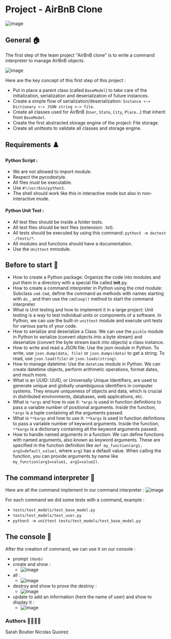 # Project - AirBnB Clone
![image](https://github.com/savvyh/holbertonschool-AirBnB_clone/assets/139894873/d37a2a69-89f4-4109-b02b-ed487565684a)

## General 🏠
The first step of the team project "AirBnB clone" is to write a command interpreter to manage AirBnB objects.

![image](https://github.com/savvyh/holbertonschool-AirBnB_clone/assets/139894873/daa08960-153e-4f4d-9f3d-ace5996bba8b)

Here are the key concept of this first step of this project :
* Put in place a parent class (called `BaseModel`) to take care of the initialization, serialization and deserialization of future instances.
* Create a simple flow of serialization/deserialization: `Instance <-> Dictionary <-> JSON string <-> file`.
* Create all classes used for AirBnB (`User`, `State`, `City`, `Place`…) that inherit from `BaseModel`.
* Create the first abstracted storage engine of the project: File storage.
* Create all unittests to validate all classes and storage engine.

## Requirements ♟️
#### Python Script : 

* We are not allowed to import module.
* Respect the pycodestyle.
* All files must be executable.
* Use `#!/usr/bin/python3`.
* The shell should work like this in interactive mode but also in non-interactive mode.

#### Python Unit Test : 

* All test files should be inside a folder tests.
* All test files should be text files (extension: .txt).
* All tests should be executed by using this command: `python3 -m doctest ./tests/*`.
* All modules and functions should have a documentation.
* Use the `Unittest` mmodule.

## Before to start 📖
- How to create a Python package: Organize the code into modules and put them in a directory with a special file called __init__.py.
- How to create a command interpreter in Python using the cmd module: Subclass `cmd.Cmd`, define the command as methods with names starting with `do_`, and then use the `cmdloop()` method to start the command interpreter.
- What is Unit testing and how to implement it in a large project: Unit testing is a way to test individual units or components of a software. In Python, we can use the built-in `unittest` module and execute unit tests for various parts of your code.
- How to serialize and deserialize a Class: We can use the `pickle` module in Python to serialize (convert objects into a byte stream) and deserialize (convert the byte stream back into objects) a class instance.
- How to write and read a JSON file: Use the json module in Python. To write, use `json.dump(data, file)` or `json.dumps(data)` to get a string. To read, use `json.load(file)` or `json.loads(string)`.
- How to manage datetime: Use the `datetime` module in Python. We can create datetime objects, perform arithmetic operations, format dates, and much more.
- What is an UUID: UUID, or Universally Unique Identifiers, are used to generate unique and globally unambiguous identifiers in computer systems. They ensure uniqueness of objects and data, which is crucial in distributed environments, databases, web applications, etc.
- What is `*args` and how to use it: `*args` is used in function definitions to pass a variable number of positional arguments. Inside the function, `*args` is a tuple containing all the arguments passed.
- What is `**kargs` and how to use it: `**kargs` is used in function definitions to pass a variable number of keyword arguments. Inside the function, `**kargs` is a dictionary containing all the keyword arguments passed.
- How to handle named arguments in a function: We can define functions with named arguments, also known as keyword arguments. These are specified in the function definition like `def my_function(arg1, arg2=default_value)`, where `arg2` has a default value. When calling the function, you can provide arguments by name like `my_function(arg1=value1, arg2=value2)`.

## The command interpreter 🔄
Here are all the command implement in our command interpreter :
![image](https://github.com/savvyh/holbertonschool-AirBnB_clone/assets/139894873/62bc941f-2259-4336-926e-e12658b3dc54)

For each command we did some tests with a command, example :
- `tests/test_models/test_base_model.py`
- `tests/test_models/test_user.py`
- `python3 -m unittest tests/test_models/test_base_model.py`

## The console 🚀
After the creation of command, we can use it on our console : 
- prompt `(hbnb)`
- create and show :
    - ![image](https://github.com/savvyh/holbertonschool-AirBnB_clone/assets/139894873/587ec080-525b-4192-8e07-9d3542593600)
- all :
    - ![image](https://github.com/savvyh/holbertonschool-AirBnB_clone/assets/139894873/d918b3a3-b508-4fa3-965a-4cccd10fc765)
- destroy and show to prove the destroy :
    - ![image](https://github.com/savvyh/holbertonschool-AirBnB_clone/assets/139894873/25ebfa44-6b59-40b6-bb9c-f5c7a22a8541)
- update to add an information (here the name of user) and show to display it :
    - ![image](https://github.com/savvyh/holbertonschool-AirBnB_clone/assets/139894873/4a06b0bd-3529-4cc8-bafd-abf401135ee6)

### Authors 🧞‍♂️🧞‍♀️
Sarah Boutier
Nicolas Quoirez

